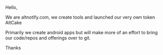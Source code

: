 Hello,

We are altnotify.com, we create tools and launched our very own token AltCake

Primarily we create android apps but will make more of an effort to bring our code/repos and offerings over to git.

Thanks
